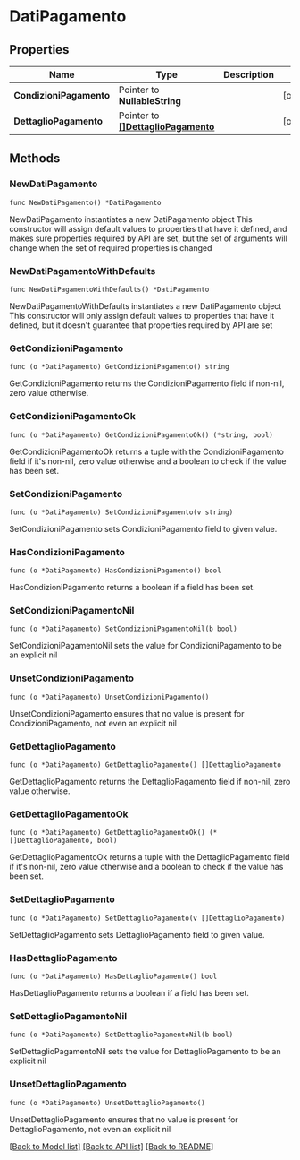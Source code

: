 # DatiPagamento

## Properties

Name | Type | Description | Notes
------------ | ------------- | ------------- | -------------
**CondizioniPagamento** | Pointer to **NullableString** |  | [optional] 
**DettaglioPagamento** | Pointer to [**[]DettaglioPagamento**](DettaglioPagamento.md) |  | [optional] 

## Methods

### NewDatiPagamento

`func NewDatiPagamento() *DatiPagamento`

NewDatiPagamento instantiates a new DatiPagamento object
This constructor will assign default values to properties that have it defined,
and makes sure properties required by API are set, but the set of arguments
will change when the set of required properties is changed

### NewDatiPagamentoWithDefaults

`func NewDatiPagamentoWithDefaults() *DatiPagamento`

NewDatiPagamentoWithDefaults instantiates a new DatiPagamento object
This constructor will only assign default values to properties that have it defined,
but it doesn't guarantee that properties required by API are set

### GetCondizioniPagamento

`func (o *DatiPagamento) GetCondizioniPagamento() string`

GetCondizioniPagamento returns the CondizioniPagamento field if non-nil, zero value otherwise.

### GetCondizioniPagamentoOk

`func (o *DatiPagamento) GetCondizioniPagamentoOk() (*string, bool)`

GetCondizioniPagamentoOk returns a tuple with the CondizioniPagamento field if it's non-nil, zero value otherwise
and a boolean to check if the value has been set.

### SetCondizioniPagamento

`func (o *DatiPagamento) SetCondizioniPagamento(v string)`

SetCondizioniPagamento sets CondizioniPagamento field to given value.

### HasCondizioniPagamento

`func (o *DatiPagamento) HasCondizioniPagamento() bool`

HasCondizioniPagamento returns a boolean if a field has been set.

### SetCondizioniPagamentoNil

`func (o *DatiPagamento) SetCondizioniPagamentoNil(b bool)`

 SetCondizioniPagamentoNil sets the value for CondizioniPagamento to be an explicit nil

### UnsetCondizioniPagamento
`func (o *DatiPagamento) UnsetCondizioniPagamento()`

UnsetCondizioniPagamento ensures that no value is present for CondizioniPagamento, not even an explicit nil
### GetDettaglioPagamento

`func (o *DatiPagamento) GetDettaglioPagamento() []DettaglioPagamento`

GetDettaglioPagamento returns the DettaglioPagamento field if non-nil, zero value otherwise.

### GetDettaglioPagamentoOk

`func (o *DatiPagamento) GetDettaglioPagamentoOk() (*[]DettaglioPagamento, bool)`

GetDettaglioPagamentoOk returns a tuple with the DettaglioPagamento field if it's non-nil, zero value otherwise
and a boolean to check if the value has been set.

### SetDettaglioPagamento

`func (o *DatiPagamento) SetDettaglioPagamento(v []DettaglioPagamento)`

SetDettaglioPagamento sets DettaglioPagamento field to given value.

### HasDettaglioPagamento

`func (o *DatiPagamento) HasDettaglioPagamento() bool`

HasDettaglioPagamento returns a boolean if a field has been set.

### SetDettaglioPagamentoNil

`func (o *DatiPagamento) SetDettaglioPagamentoNil(b bool)`

 SetDettaglioPagamentoNil sets the value for DettaglioPagamento to be an explicit nil

### UnsetDettaglioPagamento
`func (o *DatiPagamento) UnsetDettaglioPagamento()`

UnsetDettaglioPagamento ensures that no value is present for DettaglioPagamento, not even an explicit nil

[[Back to Model list]](../README.md#documentation-for-models) [[Back to API list]](../README.md#documentation-for-api-endpoints) [[Back to README]](../README.md)


